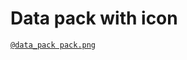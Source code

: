 # Data pack with icon

[`@data_pack pack.png`](https://static.wikia.nocookie.net/minecraft_gamepedia/images/f/f8/Lectern_JE2_BE1.png)
